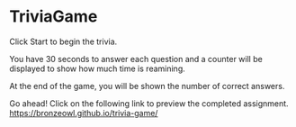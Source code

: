 # TriviaGame

Click Start to begin the trivia.

You have 30 seconds to answer each question and a counter will be displayed to show how much time is reamining.

At the end of the game, you will be shown the number of correct answers.

Go ahead! Click on the following link to preview the completed assignment. https://bronzeowl.github.io/trivia-game/
